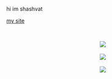 hi im shashvat
</br>

<a href = "https://shashvat.live">my site</a>

</br>
<p align="center" >  
  <a href="https://github.com/shashvat1965"> 
  </a>
  </p>
  
  <p align="center">
  <img align="center" src="https://github-readme-stats-sigma-five.vercel.app/api?username=shashvat1965&show_icons=true&theme=dark" /> <br><br>
  <img align="center" src="https://github-readme-streak-stats.herokuapp.com/?user=shashvat1965&theme=dark" /> <br><br>
  <img align="center" src="https://github-readme-stats.vercel.app/api/wakatime?username=xcarnage&layout=compact&theme=dark" />  
</p>
  
